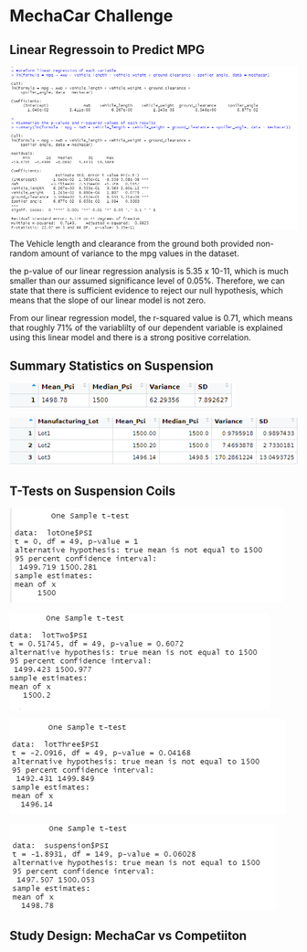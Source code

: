 # MechaCar Challenge


## Linear Regressoin to Predict MPG

![MechaCar.PNG](https://github.com/crabrandoom/R_Analysis/blob/main/MechaCar.PNG)

The Vehicle length and clearance from the ground both provided non-random amount of variance to the mpg values in the dataset.

the p-value of our linear regression analysis is 5.35 x 10-11, which is much smaller than our assumed significance level of 0.05%. Therefore, we can state that there is sufficient evidence to reject our null hypothesis, which means that the slope of our linear model is not zero.

From our linear regression model, the r-squared value is 0.71, which means that roughly 71% of the variablilty of our dependent variable is explained using this linear model and there is a strong positive correlation.

## Summary Statistics on Suspension

![Total_Summary.PNG](https://github.com/crabrandoom/R_Analysis/blob/main/Total_Summary.PNG)

![Lot_Summary.PNG](https://github.com/crabrandoom/R_Analysis/blob/main/Lot_Summary.PNG)


## T-Tests on Suspension Coils


![Lot1.PNG](https://github.com/crabrandoom/R_Analysis/blob/main/Lot1.PNG)

![Lot2.PNG](https://github.com/crabrandoom/R_Analysis/blob/main/Lot2.PNG)

![Lot3.PNG](https://github.com/crabrandoom/R_Analysis/blob/main/Lot3.PNG)

![Lots.PNG](https://github.com/crabrandoom/R_Analysis/blob/main/Lots.PNG)

## Study Design: MechaCar vs Competiiton
